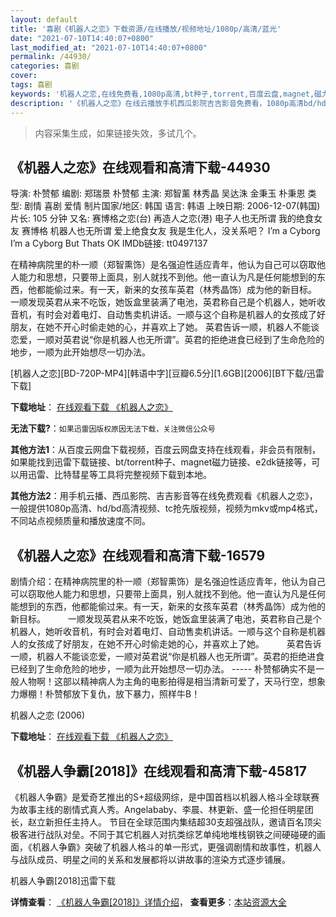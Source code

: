 ```yaml
---
layout: default
title: '喜剧《机器人之恋》下载资源/在线播放/视频地址/1080p/高清/蓝光'
date: "2021-07-10T14:40:07+0800"
last_modified_at: "2021-07-10T14:40:07+0800"
permalink: /44930/
categories: 喜剧
cover:
tags: 喜剧
keywords: '机器人之恋,在线免费看,1080p高清,bt种子,torrent,百度云盘,magnet,磁力链,迅雷下载资源'
description: '《机器人之恋》在线云播放手机西瓜影院吉吉影音免费看，1080p高清bd/hd未删减完整版和tc抢先枪版，mkv/mp4格式，附带bt/torrent种子、magnet/磁力链、百度云盘、网盘资源迅雷下载链接'
---
```


>内容采集生成，如果链接失效，多试几个。


## 《机器人之恋》在线观看和高清下载-44930

导演: 朴赞郁 编剧: 郑瑞景 朴赞郁 主演: 郑智薰 林秀晶 吴达洙 金秉玉 朴秉恩 类型: 剧情 喜剧 爱情 制片国家/地区: 韩国 语言: 韩语 上映日期: 2006-12-07(韩国) 片长: 105 分钟 又名: 赛博格之恋(台) 再造人之恋(港) 电子人也无所谓 我的绝食女友 赛博格 机器人也无所谓 爱上绝食女友 我是生化人，没关系吧？ I’m a Cyborg I’m a Cyborg But Thats OK IMDb链接: tt0497137

在精神病院里的朴一顺（郑智熏饰）是名强迫性适应青年，他认为自己可以窃取他人能力和思想，只要带上面具，别人就找不到他。他一直认为凡是任何能想到的东西，他都能偷过来。有一天，新来的女孩车英君（林秀晶饰）成为他的新目标。 一顺发现英君从来不吃饭，她饭盒里装满了电池，英君称自己是个机器人，她听收音机，有时会对着电灯、自动售卖机讲话。一顺与这个自称是机器人的女孩成了好朋友，在她不开心时偷走她的心，并喜欢上了她。 英君告诉一顺，机器人不能谈恋爱，一顺对英君说“你是机器人也无所谓”。英君的拒绝进食已经到了生命危险的地步，一顺为此开始想尽一切办法。


[机器人之恋][BD-720P-MP4][韩语中字][豆瓣6.5分][1.6GB][2006][BT下载/迅雷下载]

**下载地址**： [在线观看下载 《机器人之恋》](https://www.btdx8.com/torrent/im_a_cyborg_2006.html) 


**无法下载?**：`如果迅雷因版权原因无法下载，关注微信公众号 `

**其他方法1**：从百度云网盘下载视频，百度云网盘支持在线观看，非会员有限制，如果能找到迅雷下载链接、bt/torrent种子、magnet磁力链接、e2dk链接等，可以用迅雷、比特彗星等工具将完整视频下载到本地。

**其他方法2**：用手机云播、西瓜影院、吉吉影音等在线免费观看《机器人之恋》，一般提供1080p高清、hd/bd高清视频、tc抢先版视频，视频为mkv或mp4格式，不同站点视频质量和播放速度不同。


## 《机器人之恋》在线观看和高清下载-16579

剧情介绍：在精神病院里的朴一顺（郑智熏饰）是名强迫性适应青年，他认为自己可以窃取他人能力和思想，只要带上面具，别人就找不到他。他一直认为凡是任何能想到的东西，他都能偷过来。有一天，新来的女孩车英君（林秀晶饰）成为他的新目标。  　　一顺发现英君从来不吃饭，她饭盒里装满了电池，英君称自己是个机器人，她听收音机，有时会对着电灯、自动售卖机讲话。一顺与这个自称是机器人的女孩成了好朋友，在她不开心时偷走她的心，并喜欢上了她。  　　英君告诉一顺，机器人不能谈恋爱，一顺对英君说“你是机器人也无所谓”。英君的拒绝进食已经到了生命危险的地步，一顺为此开始想尽一切办法。 ----- 朴赞郁确实不是一般人物啊！这部以精神病人为主角的电影拍得是相当清新可爱了，天马行空，想象力爆棚！朴赞郁放下复仇，放下暴力，照样牛B！


机器人之恋 (2006)

**下载地址**： [在线观看下载 《机器人之恋》](https://www.btbtdy.me/btdy/dy3982.html) 


## 《机器人争霸[2018]》在线观看和高清下载-45817

《机器人争霸》是爱奇艺推出的S+超级网综，是中国首档以机器人格斗全球联赛为故事主线的剧情式真人秀。Angelababy、李晨、林更新、盛一伦担任明星团长，赵立新担任主持人。 节目在全球范围内集结超30支超强战队，邀请百名顶尖极客进行战队对垒。不同于其它机器人对抗类综艺单纯地堆栈钢铁之间硬碰硬的画面，《机器人争霸》突破了机器人格斗的单一形式，更强调剧情和故事性，机器人与战队成员、明星之间的关系和发展都将以讲故事的渲染方式逐步铺展。


机器人争霸[2018]迅雷下载

**详情查看**： [《机器人争霸[2018]》详情介绍](/movie/45817/)， **查看更多**：[本站资源大全](/movie/t/all/)


